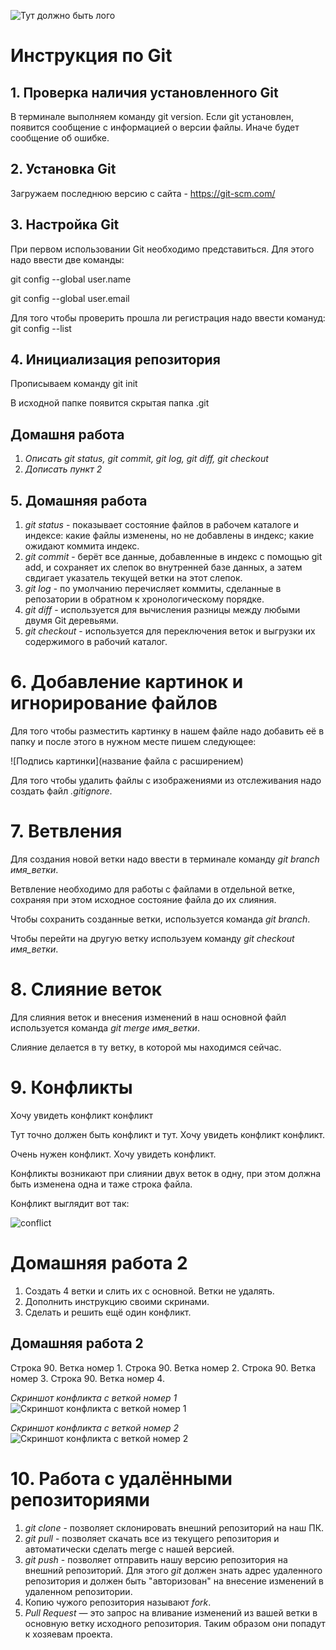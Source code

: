 ![Тут должно быть лого](git_logo.png)

# Инструкция по Git

## 1. Проверка наличия установленного Git

В терминале выполняем команду git version.
Если git установлен, появится сообщение с информацией о версии файлы.
Иначе будет сообщение об ошибке.

## 2. Установка Git

Загружаем последнюю версию с сайта - https://git-scm.com/

## 3. Настройка Git

При первом использовании Git необходимо представиться. Для этого надо ввести две команды:

git config --global user.name

git config --global user.email

Для того чтобы проверить прошла ли регистрация надо ввести комануд: git config --list

## 4. Инициализация репозитория

Прописываем команду git init

В исходной папке появится скрытая папка .git

## Домашня работа

1. *Описать git status, git commit, git log, git diff, git checkout*
2. *Дописать пункт 2*

## 5. Домашняя работа
1. *git status* - показывает состояние файлов в рабочем каталоге и индексе: какие файлы изменены, но не добавлены в индекс; какие ожидают коммита индекс.
2. *git commit* - берёт все данные, добавленные в индекс с помощью git add, и сохраняет их слепок во внутренней базе данных, а затем свдигает указатель текущей ветки на этот слепок.
3. *git log* - по умолчанию перечисляет коммиты, сделанные в репозатории в обратном к хронологическому порядке.
4. *git diff* - используется для вычисления разницы между любыми двумя Git деревьями.
5. *git checkout* - используется для переключения веток и выгрузки их содержимого в рабочий каталог.

# 6. Добавление картинок и игнорирование файлов

Для того чтобы разместить картинку в нашем файле надо добавить её в папку и после этого в нужном месте пишем следующее:

![Подпись картинки](название файла с расширением)

Для того чтобы удалить файлы с изображениями из отслеживания надо создать файл *.gitignore*.

# 7. Ветвления

Для создания новой ветки надо ввести в терминале команду *git branch имя_ветки*.

Ветвление необходимо для работы с файлами в отдельной ветке, сохраняя при этом исходное состояние файла до их слияния.

Чтобы сохранить созданные ветки, используется команда *git branch*.

Чтобы перейти на другую ветку используем команду *git checkout имя_ветки*.

# 8. Слияние веток

Для слияния веток и внесения изменений в наш основной файл используется команда *git merge имя_ветки*.

Слияние делается в ту ветку, в которой мы находимся сейчас.

# 9. Конфликты

Хочу увидеть конфликт конфликт

Тут точно должен быть конфликт
и тут.
Хочу увидеть конфликт конфликт.

Очень нужен конфликт.
Хочу увидеть конфликт.

Конфликты возникают при слиянии двух веток в одну, при этом должна быть изменена одна и таже строка файла.

Конфликт выглядит вот так:

![conflict](conflict.png)

# Домашняя работа 2

1. Создать 4 ветки и слить их с основной. Ветки не удалять. 
2. Дополнить инструкцию своими скринами.
3. Сделать и решить ещё один конфликт.

## Домашняя работа 2

Строка 90. Ветка номер 1.
Строка 90. Ветка номер 2.
Строка 90. Ветка номер 3.
Строка 90. Ветка номер 4.

*Скриншот конфликта с веткой номер 1*
![Скриншот конфликта с веткой номер 1](conflict_one.png)

*Скриншот конфликта с веткой номер 2*
![Скриншот конфликта с веткой номер 2](conflict_two.png)

# 10. Работа с удалёнными репозиториями

1. *git clone* - позволяет склонировать внешний репозиторий на наш ПК.
2. *git pull* - позволяет скачать все из текущего репозитория и автоматически
сделать merge с нашей версией.
3. *git push* -  позволяет отправить нашу версию репозитория на внешний
репозиторий. Для этого *git* должен знать адрес удаленного репозитория и должен быть "авторизован" на внесение изменений в удаленном репозитории.
4. Копию чужого репозитория называют *fork*.
5. *Pull Request* — это запрос на вливание изменений из вашей ветки в основную ветку исходного репозитория. Таким образом они попадут к хозяевам проекта.